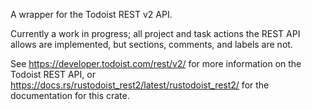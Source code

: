 A wrapper for the Todoist REST v2 API.

Currently a work in progress; all project and task actions the REST API allows are implemented,
but sections, comments, and labels are not.

See https://developer.todoist.com/rest/v2/ for more information on the Todoist REST API, or
https://docs.rs/rustodoist_rest2/latest/rustodoist_rest2/ for the documentation for this crate.
